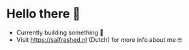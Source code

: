# Hello there 👋 

- Currently building something 🤩 
- Visit https://saifrashed.nl (Dutch) for more info about me 🤓
